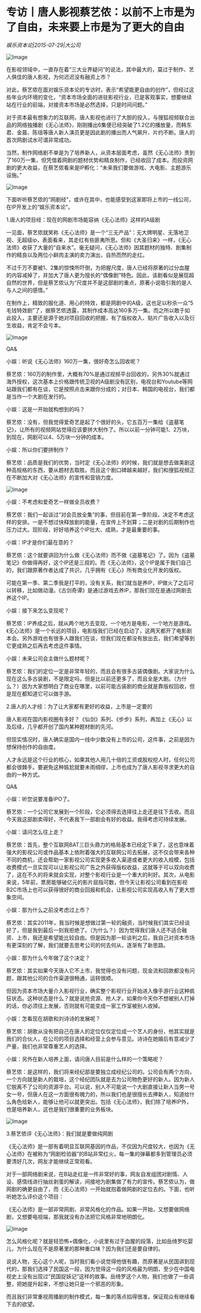 # 专访丨唐人影视蔡艺侬：以前不上市是为了自由，未来要上市是为了更大的自由

*娱乐资本论|2015-07-29|大公司*

![Image](http://static.ylzbl.com/uploads/ueditor/php/upload/image/20171029/1509266642545242.png)

在影视领域中，一直存在着“三大业界疑问”的说法，其中最大的，莫过于制作、艺人俱佳的唐人影视，为何迟迟没有融资上市？

对此，蔡艺侬在面对娱乐资本论的专访时，表示“希望能更自由的创作”，但经过这些年业内环境的变化，“资本市场全面的进驻影视行业，已是客观事实，想要继续站在行业的前端，对接资本市场是必然选择，只是时间问题。”

对于资本最有想象力的互联网，唐人影视也进行了大胆的投入，与搜狐视频联合出品的网络独播剧《无心法师》，刚刚播出6集便已经突破了1.2亿的播放量，而韩东君、金晨、陈瑶等唐人新人演员更是因此剧的播出而人气飙升、片约不断。唐人的首次网剧试水可谓非常成功。

当然，制作网络剧不单是为了培养新人，从资本层面考虑，虽然《无心法师》贵到了160万一集，但凭借着网剧的题材优势和精良制作，已经收回了成本。而投资网剧的更大收益，在蔡艺侬看来是IP孵化：“未来我们要做游戏、大电影、主题游乐设施。”

![Image](http://si1.go2yd.com/get-image/0HsCUU87AeW)

下面听听蔡艺侬的“网剧经”，或许在其中，也能感受到这家即将上市的一线公司，在IP开发上的“娱乐资本论”。

1.唐人的项目经：现在的网剧市场能容纳《无心法师》这样的A级剧

一见面，蔡艺侬就笑称《无心法师》是一个“三无产品”：无大牌明星、无落地卫视、无超级ip，表面看来，其走红有些匪夷所思。但和《大圣归来》一样，《无心法师》收获了大量的“自来水”。毫无疑问，《无心法师》因其题材的独特、剧集制作的精良以及两位小鲜肉主演的卖力演出，自热而然的走红。

不过千万不要被1、2集的惊悚所吓倒，为把握尺度，唐人已经将原著的过分血腥的内容减掉了，并加大了唐人更为擅长的“偶像剧”特色。因此，该剧看似是展现超自然的世界，但是蔡艺侬认为“尺度并不是这部剧的重点，原著小说吸引我的是人与人之间的感情。”

在制作上，精致的服化道、用心的特效，都是网剧中的A级，这也足以秒杀一众“5毛钱特效剧”了，据蔡艺侬透露，其制作成本高达160多万一集。而之所以敢于如此投入，主要还是源于她对项目回收的把握，有了版权收入、贴片广告收入以及衍生收益，肯定不会亏本。

![Image](http://si1.go2yd.com/get-image/0HsCUWm4dOq)

QA&

小娱：听说《无心法师》160万一集，很好奇怎么回收呢？

蔡艺侬：160万的制作里，大概有70%是通过视频平台回收的，另外30%就通过海外授权，这次基本上价格跟传统卫视的A级剧没有区别，电视台和Youtube等网站跟我们都有在谈，它是按照点击来跟你分成的；对日本、韩国的电视台，我们都是当作一个大剧在发行的。

小娱：这是一开始就构想到的吗？

蔡艺侬：没有，但我觉得爱奇艺是起了个很好的头，它五百万一集给《盗墓笔记》，让所有的视频网站觉得应该要拼大制作了。所以以前一分钟可能1、2万块，到现在，网剧可以4、5万块一分钟的成本。

小娱：所以你们要拼制作？

蔡艺侬：品质是我们的优势，当时定《无心法师》的时候，我们就是想去做美剧这种高规格的东西，要从题材去取胜。而且这个剧口碑越来越好，我们和搜狐视频正在不断加大对《无心法师》的宣传和营销力度。

![Image](http://si1.go2yd.com/get-image/0HsCUVXIbmi)

小娱：不考虑和爱奇艺一样做全员收费？

蔡艺侬：我们一起谈过“对会员放全集”的事，但目前在第一季阶段，决定不考虑这样的安排。一是不想过快释放剧的能量，在宣传上不划算；二是对剧的后期制作也压力过大。现阶段，好好培养这个IP壮大、成熟，才是最重要的事。

小娱：IP才是你们最在意的？

蔡艺侬：这个就要讲回为什么做《无心法师》而不做《盗墓笔记》了。因为《盗墓笔记》你做得再好，这个IP还是三叔的。而《无心法师》，这个IP是属于我们自己的，我们跟原著作者达成了共识，几乎拥有《无心》所有商业化开发的版权。

可能在第一季、第二季我是打平的，没有关系，我们就当是养IP，IP做火了之后可以转移，比如做动漫。《古剑奇谭》是通过游戏去养IP，那我们现在是通过网剧去养这个IP。

小娱：接下来怎么变现呢？

蔡艺侬：IP养成之后，就从两个地方去变现，一个地方是电影，一个地方是游戏。《无心法师》是一个长远的项目，电影版我们已经在启动了，这两天都开了电影剧本会。另外游戏也有很多人跟我们在谈，但我们现在都没有放出去，我们希望等到它更成熟之后再去考虑这件事情。

小娱：未来公司会主做什么题材呢？

蔡艺侬：我们的定位一定是非常年轻的，而且会有很多古装偶像剧。大家说为什么现在这么多古装剧，不是限定吗，但是比以前还更多了，而且全是大剧。（为什么？）因为大家想明白了商业在哪里，以前可能古装剧的商业就是靠版权回收，但是现在都知道它可以做手游。

2.唐人的人才经：为了让大家都有更好的收益，上市是一定要的

唐人影视在国内影视圈有多好？《仙剑》系列、《步步》系列，再加上《无心》以及后续，几乎都开创了国内某种题材剧的先河。

但现实情况时，唐人确实是国内一线中少数没有上市的公司，这件事，之前是因为想保持创作的自由度。

人才永远是这个行业的核心，如果其他人用几十倍的工资或股权挖人时，任何公司都会很棘手。要避免这种尴尬就要未雨绸缪，上市也成为了唐人影视寻求更大的自由的一种方式。

QA&

小娱：听您说要准备IPO了。

蔡艺侬：一个公司它发展到一个阶段，它必须得去选择往上走还是往下去收。而且今天我这部剧卖得好，不代表我下一部剧会有好的收益。我得考虑可持续发展。

小娱：请问怎么往上走？

蔡艺侬：首先，整个互联网BAT三巨头鼎力的格局基本已经定下来了，这也意味着强大的影视公司或作品基本上依附着强大的互联网公司去拓展，这不仅会带来各种不同的商机，还会帮助一家影视公司实现更多收入渠道或者更大的收入规模，包括收费模式一旦实现可以让影视公司广告之外获得版权收益，这就等于可以双向收费了，这在不久的将来就会实现，对整个影视行业是一个重大的利好。其次，从电影来说，5年前，票房能够破亿元的影片屈指可数，但今天让影视公司看到在影视B2C市场上也可以获得很好的商业回报和机会，让影视公司实现高收入有了更大想象空间。

小娱：那为什么之前没考虑过上市？

蔡艺侬：其实2011年，我当时候是想做过第一轮的融资，当时候我们其实已经谈好了，但是我到最后一刻我拒绝了。（为什么？）因为觉得我们唐人还不适合融资、上市，我还是希望能比较自由。但是因为那一轮谈判之后，我自己对资本市场有更深刻的了解，我们就要去思考公司的何去何从，逐渐有了新思路。

小娱：那为什么今年做了这个决定？

蔡艺侬：其实如果今天唐人它不上市，我觉得也没有问题，现金流和回款都没有问题，跟其他公司的合作渠道很畅通，运转很顺。

但因为资本市场大量介入影视行业，确实整个影视行业开始进入像手游行业这种疯狂状态。这种状态是什么？就是说抢资源、抢人才。如果你今天你不想被别人打掉的话，你必须往上发展，否则就有可能变成一家工作室被别人收掉。

小娱：怎看现在胡歌和刘诗诗的发展呢？

蔡艺侬：胡歌从没有把自己在唐人的定位仅仅定位成一个艺人的身份，他其实就是我们的合伙人，在公司的项目选择和经营上会参与意见。诗诗在她婚后有意减少了产量，我们也非常尊重艺人的选择。

小娱：另外在新人培养上面，请问唐人目前是什么样的一个策略呢？

蔡艺侬：是这样的，我们将来经纪部是要独立成经纪公司的。公司会有两个方向，一个方向就是新人的栽培，这个经纪团队就是去为公司物色更好的新人。因为新人它脱离不了公司的资源平台。可以说，别人不可能说一个大剧直接让新人当男一号女一号，但唐人在这一方面很有魄力的，所以我们也是很擅长去捧新人，知道给什么角色给新人，能够让他可以就更突出。包括《无心法师》，我们除了培养IP外，也是培养新人，这也是我们很重要的业务板块。

![Image](http://si1.go2yd.com/get-image/0HsCUSdMXlQ)

3.蔡艺侬评《无心法师》：我们就是要做纯网剧

《无心法师》是一部有着明显互联网基因的作品，不仅因为尺度较大，也因为《无心法师》在被称为“网剧检验器”的B站非常红火，每一集的弹幕都多到管理员必须要清好几次，网友才能继续正常观看。

对于一部网络剧来说，在B站走红是一件非常好的事，网友自发组团对剧情、人设、感情线进行抽丝剥茧的解读，间接地为剧集做了有力的宣传。蔡艺侬认为，做网剧的确更自由了，而《无心法师》一开始就抱着做网剧的定位去的。下面，也听听她怎么评价这个项目：

《无心法师》是一部非常网剧、非常风格化的作品。如果一开始，又想要做网络剧，又想要电视端，那我就没有办法把它风格非常地明朗化。

![Image](http://si1.go2yd.com/get-image/0HsCUY2xA5Q)

怎么风格化呢？就是轻恐怖+偶像化，小说里有过于血腥的段落，比如岳绮罗吃婴儿，为什么现在不是原著里的那种重口味？因为我们还是要自律的。

说说人物，无心这个人呢，当时我们看小说觉得他很有趣，而原著是从民国讲到现代的，那我们选择了民国这一段，因为觉得这一段的风格最为明朗，至少在中国电视史上没有出现过“民国捉妖记”这样的故事。岳绮罗这个人物，我们也做了一些调整，把她提升起来，不想让她只是一个邪恶的形象。

而且我们非常重视周播剧的制作模式，每一集的落点掐得很准，保证观众有继续看下去的欲望。

